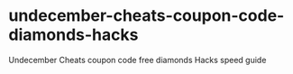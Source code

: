 # undecember-cheats-coupon-code-diamonds-hacks
Undecember Cheats coupon code free diamonds Hacks speed guide
